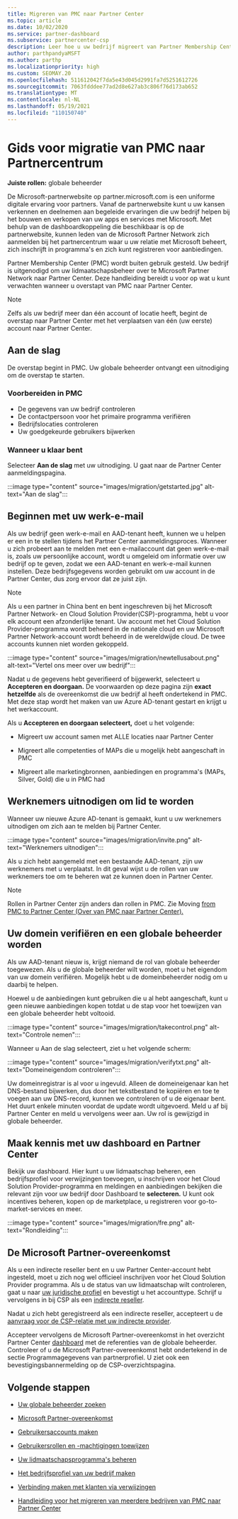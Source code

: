 ```yaml
---
title: Migreren van PMC naar Partner Center
ms.topic: article
ms.date: 10/02/2020
ms.service: partner-dashboard
ms.subservice: partnercenter-csp
description: Leer hoe u uw bedrijf migreert van Partner Membership Center (PMC) naar Partner Center, inclusief de stappen die u moet volgen.
author: parthpandyaMSFT
ms.author: parthp
ms.localizationpriority: high
ms.custom: SEOMAY.20
ms.openlocfilehash: 511612042f7da5e43d045d2991fa7d5251612726
ms.sourcegitcommit: 7063fdddee77ad2d8e627ab3c806f76d173ab652
ms.translationtype: MT
ms.contentlocale: nl-NL
ms.lasthandoff: 05/19/2021
ms.locfileid: "110150740"
---
```

# <a name="guide-to-migrating-from-pmc-to-partner-center"></a>Gids voor migratie van PMC naar Partnercentrum

**Juiste rollen:** globale beheerder

De Microsoft-partnerwebsite op partner.microsoft.com is een uniforme digitale ervaring voor partners. Vanaf de partnerwebsite kunt u uw kansen verkennen en deelnemen aan begeleide ervaringen die uw bedrijf helpen bij het bouwen en verkopen van uw apps en services met Microsoft. Met behulp van de dashboardkoppeling die beschikbaar is op de partnerwebsite, kunnen leden van de Microsoft Partner Network zich aanmelden bij het partnercentrum waar u uw relatie met Microsoft beheert, zich inschrijft in programma's en zich kunt registreren voor aanbiedingen.

Partner Membership Center (PMC) wordt buiten gebruik gesteld. Uw bedrijf is uitgenodigd om uw lidmaatschapsbeheer over te Microsoft Partner Network naar Partner Center. Deze handleiding bereidt u voor op wat u kunt verwachten wanneer u overstapt van PMC naar Partner Center.

>[!NOTE]
>Zelfs als uw bedrijf meer dan één account of locatie heeft, begint de overstap naar Partner Center met het verplaatsen van één (uw eerste) account naar Partner Center.

## <a name="get-started"></a>Aan de slag

De overstap begint in PMC. Uw globale beheerder ontvangt een uitnodiging om de overstap te starten.

### <a name="prepare-in-pmc"></a>Voorbereiden in PMC

- De gegevens van uw bedrijf controleren
- De contactpersoon voor het primaire programma verifiëren
- Bedrijfslocaties controleren
- Uw goedgekeurde gebruikers bijwerken

### <a name="when-youre-ready"></a>Wanneer u klaar bent

Selecteer **Aan de slag** met uw uitnodiging. U gaat naar de Partner Center aanmeldingspagina.

:::image type="content" source="images/migration/getstarted.jpg" alt-text="Aan de slag":::

## <a name="start-with-your-work-email"></a>Beginnen met uw werk-e-mail

Als uw bedrijf geen werk-e-mail en AAD-tenant heeft, kunnen we u helpen er een in te stellen tijdens het Partner Center aanmeldingsproces. Wanneer u zich probeert aan te melden met een e-mailaccount dat geen werk-e-mail is, zoals uw persoonlijke account, wordt u omgeleid om informatie over uw bedrijf op te geven, zodat we een AAD-tenant en werk-e-mail kunnen instellen. Deze bedrijfsgegevens worden gebruikt om uw account in de Partner Center, dus zorg ervoor dat ze juist zijn.

>[!NOTE]
>Als u een partner in China bent en bent ingeschreven bij het Microsoft Partner Network- en Cloud Solution Provider(CSP)-programma, hebt u voor elk account een afzonderlijke tenant. Uw account met het Cloud Solution Provider-programma wordt beheerd in de nationale cloud en uw Microsoft Partner Network-account wordt beheerd in de wereldwijde cloud. De twee accounts kunnen niet worden gekoppeld.

:::image type="content" source="images/migration/newtellusabout.png" alt-text="Vertel ons meer over uw bedrijf":::

Nadat u de gegevens hebt geverifieerd of bijgewerkt, selecteert u **Accepteren en doorgaan.**
De voorwaarden op deze pagina zijn **exact hetzelfde** als de overeenkomst die uw bedrijf al heeft ondertekend in PMC.  
Met deze stap wordt het maken van uw Azure AD-tenant gestart en krijgt u het werkaccount.

Als u **Accepteren en doorgaan selecteert,** doet u het volgende:

- Migreert uw account samen met ALLE locaties naar Partner Center

- Migreert alle competenties of MAPs die u mogelijk hebt aangeschaft in PMC

- Migreert alle marketingbronnen, aanbiedingen en programma's (MAPs, Silver, Gold) die u in PMC had

## <a name="invite-employees-to-join-you"></a>Werknemers uitnodigen om lid te worden

Wanneer uw nieuwe Azure AD-tenant is gemaakt, kunt u uw werknemers uitnodigen om zich aan te melden bij Partner Center.

:::image type="content" source="images/migration/invite.png" alt-text="Werknemers uitnodigen":::

Als u zich hebt aangemeld met een bestaande AAD-tenant, zijn uw werknemers met u verplaatst. In dit geval wijst u de rollen van uw werknemers toe om te beheren wat ze kunnen doen in Partner Center. 

>[!NOTE] 
>Rollen in Partner Center zijn anders dan rollen in PMC. Zie Moving [from PMC to Partner Center (Over van PMC naar Partner Center).](move-pmc-pc-map.md)

## <a name="verify-your-domain-and-become-a-global-admin"></a>Uw domein verifiëren en een globale beheerder worden  

Als uw AAD-tenant nieuw is, krijgt niemand de rol van globale beheerder toegewezen. Als u de globale beheerder wilt worden, moet u het eigendom van uw domein verifiëren. Mogelijk hebt u de domeinbeheerder nodig om u daarbij te helpen.

Hoewel u de aanbiedingen kunt gebruiken die u al hebt aangeschaft, kunt u geen nieuwe aanbiedingen kopen totdat u de stap voor het toewijzen van een globale beheerder hebt voltooid.

:::image type="content" source="images/migration/takecontrol.png" alt-text="Controle nemen":::

Wanneer u Aan de slag selecteert, ziet u het volgende scherm:

:::image type="content" source="images/migration/verifytxt.png" alt-text="Domeineigendom controleren":::

Uw domeinregistrar is al voor u ingevuld. Alleen de domeineigenaar kan het DNS-bestand bijwerken, dus door het tekstbestand te kopiëren en toe te voegen aan uw DNS-record, kunnen we controleren of u de eigenaar bent. Het duurt enkele minuten voordat de update wordt uitgevoerd. Meld u af bij Partner Center en meld u vervolgens weer aan. Uw rol is gewijzigd in globale beheerder.

## <a name="get-acquainted-with-your-dashboard-and-partner-center"></a>Maak kennis met uw dashboard en Partner Center

Bekijk uw dashboard. Hier kunt u uw lidmaatschap beheren, een bedrijfsprofiel voor verwijzingen toevoegen, u inschrijven voor het Cloud Solution Provider-programma en meldingen en aanbiedingen bekijken die relevant zijn voor uw bedrijf door Dashboard te **selecteren.** U kunt ook incentives beheren, kopen op de marketplace, u registreren voor go-to-market-services en meer.  

:::image type="content" source="images/migration/fre.png" alt-text="Rondleiding":::

## <a name="sign-the-microsoft-partner-agreement"></a>De Microsoft Partner-overeenkomst

Als u een indirecte reseller bent en u uw Partner Center-account hebt ingesteld, moet u zich nog wel officieel inschrijven voor het Cloud Solution Provider programma. Als u de status van uw lidmaatschap wilt controleren, gaat u naar [uw juridische profiel](https://partner.microsoft.com/pcv/accountsettings/partnerprofile) en bevestigt u het accounttype. Schrijf u vervolgens in bij CSP als een [indirecte reseller](enrolling-in-the-csp-program.md).

 Nadat u zich hebt geregistreerd als een indirecte reseller, accepteert u de [aanvraag voor de CSP-relatie met uw indirecte provider](indirect-reseller-tasks-in-partner-center.md).

Accepteer vervolgens de Microsoft Partner-overeenkomst in het overzicht Partner Center [dashboard](https://partner.microsoft.com/pvc/dashboard) met de referenties van de globale beheerder. Controleer of u de Microsoft Partner-overeenkomst hebt ondertekend in de sectie Programmagegevens van partnerprofiel. U ziet ook een bevestigingsbannermelding op de CSP-overzichtspagina. 

## <a name="next-steps"></a>Volgende stappen

- [Uw globale beheerder zoeken](become-global-admin.md)

- [Microsoft Partner-overeenkomst](microsoft-partner-agreement.md)

- [Gebruikersaccounts maken](create-user-accounts-and-set-permissions.md)

- [Gebruikersrollen en -machtigingen toewijzen](permissions-overview.md)

- [Uw lidmaatschapsprogramma's beheren](renew-mpn-offers.md)

- [Het bedrijfsprofiel van uw bedrijf maken](create-a-marketing-profile.md)

- [Verbinding maken met klanten via verwijzingen](manage-leads.md)

- [Handleiding voor het migreren van meerdere bedrijven van PMC naar Partner Center](move-multiple-companies.md)
